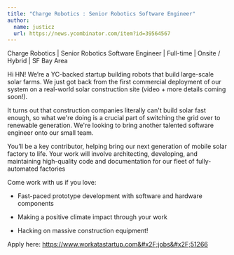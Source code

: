 ```yaml
---
title: "Charge Robotics : Senior Robotics Software Engineer"
author:
  name: justicz
  url: https://news.ycombinator.com/item?id=39564567
---
```

Charge Robotics | Senior Robotics Software Engineer | Full-time | Onsite &#x2F; Hybrid | SF Bay Area

Hi HN! We’re a YC-backed startup building robots that build large-scale solar farms. We just got back from the first commercial deployment of our system on a real-world solar construction site (video + more details coming soon!).

It turns out that construction companies literally can&#x27;t build solar fast enough, so what we&#x27;re doing is a crucial part of switching the grid over to renewable generation. We&#x27;re looking to bring another talented software engineer onto our small team.

You’ll be a key contributor, helping bring our next generation of mobile solar factory to life. Your work will involve architecting, developing, and maintaining high-quality code and documentation for our fleet of fully-automated factories

Come work with us if you love:

* Fast-paced prototype development with software and hardware components

* Making a positive climate impact through your work

* Hacking on massive construction equipment!

Apply here: <a href="https:&#x2F;&#x2F;www.workatastartup.com&#x2F;jobs&#x2F;51266" rel="nofollow">https:&#x2F;&#x2F;www.workatastartup.com&#x2F;jobs&#x2F;51266</a>
